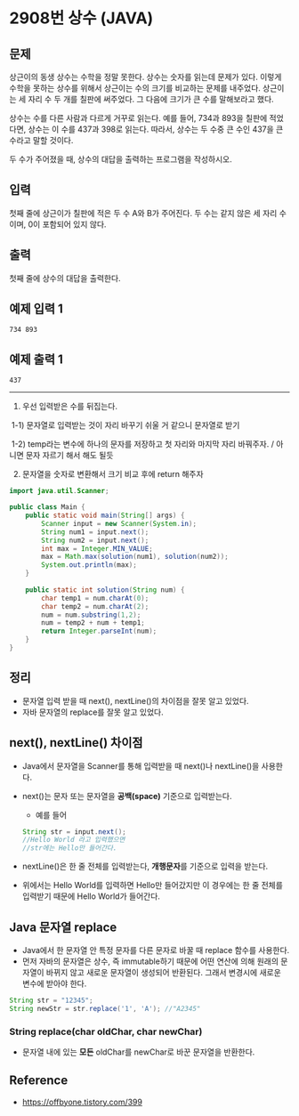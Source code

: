 # 2908번 상수 (JAVA)

## 문제

상근이의 동생 상수는 수학을 정말 못한다. 상수는 숫자를 읽는데 문제가 있다. 이렇게 수학을 못하는 상수를 위해서 상근이는 수의 크기를 비교하는 문제를 내주었다. 상근이는 세 자리 수 두 개를 칠판에 써주었다. 그 다음에 크기가 큰 수를 말해보라고 했다.

상수는 수를 다른 사람과 다르게 거꾸로 읽는다. 예를 들어, 734과 893을 칠판에 적었다면, 상수는 이 수를 437과 398로 읽는다. 따라서, 상수는 두 수중 큰 수인 437을 큰 수라고 말할 것이다.

두 수가 주어졌을 때, 상수의 대답을 출력하는 프로그램을 작성하시오.

## 입력

첫째 줄에 상근이가 칠판에 적은 두 수 A와 B가 주어진다. 두 수는 같지 않은 세 자리 수이며, 0이 포함되어 있지 않다.

## 출력

첫째 줄에 상수의 대답을 출력한다.

## 예제 입력 1

```
734 893
```

## 예제 출력 1

```
437
```

---

1) 우선 입력받은 수를 뒤집는다.

​	1-1) 문자열로 입력받는 것이 자리 바꾸기 쉬울 거 같으니 문자열로 받기

​	1-2) temp라는 변수에 하나의 문자를 저장하고 첫 자리와 마지막 자리 바꿔주자. / 아니면 문자 자르기 해서 해도 될듯

2) 문자열을 숫자로 변환해서 크기 비교 후에 return 해주자

```java
import java.util.Scanner;

public class Main {
    public static void main(String[] args) {
        Scanner input = new Scanner(System.in);
        String num1 = input.next();
        String num2 = input.next();
        int max = Integer.MIN_VALUE;
        max = Math.max(solution(num1), solution(num2));
        System.out.println(max);
    }
    
    public static int solution(String num) {
        char temp1 = num.charAt(0);
        char temp2 = num.charAt(2);
        num = num.substring(1,2);
        num = temp2 + num + temp1;
        return Integer.parseInt(num);
    }
}
```



## 정리

- 문자열 입력 받을 때 next(), nextLine()의 차이점을 잘못 알고 있었다.
- 자바 문자열의 replace를 잘못 알고 있었다.



## next(), nextLine() 차이점

- Java에서 문자열을 Scanner를 통해 입력받을 때 next()나 nextLine()을 사용한다.

- next()는 문자 또는 문자열을 **공백(space)** 기준으로 입력받는다.

  - 예를 들어

  ```java
  String str = input.next();
  //Hello World 라고 입력했으면
  //str에는 Hello만 들어간다.
  ```

- nextLine()은 한 줄 전체를 입력받는다, **개행문자**를 기준으로 입력을 받는다.
- 위에서는 Hello World를 입력하면 Hello만 들어갔지만 이 경우에는 한 줄 전체를 입력받기 때문에 Hello World가 들어간다.



## Java 문자열 replace

- Java에서 한 문자열 안 특정 문자를 다른 문자로 바꿀 때 replace 함수를 사용한다.
- 먼저 자바의 문자열은 상수, 즉 immutable하기 때문에 어떤 연산에 의해 원래의 문자열이 바뀌지 않고 새로운 문자열이 생성되어 반환된다. 그래서 변경시에 새로운 변수에 받아야 한다.

```java
String str = "12345";
String newStr = str.replace('1', 'A'); //"A2345"
```

### String replace(char oldChar, char newChar)

- 문자열 내에 있는 **모든** oldChar를 newChar로 바꾼 문자열을 반환한다.



## Reference

- https://offbyone.tistory.com/399